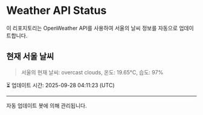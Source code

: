 
# Weather API Status

이 리포지토리는 OpenWeather API를 사용하여 서울의 날씨 정보를 자동으로 업데이트합니다.

## 현재 서울 날씨
> 서울의 현재 날씨: overcast clouds, 온도: 19.65°C, 습도: 97%

⏳ 업데이트 시간: 2025-09-28 04:11:23 (UTC)

---
자동 업데이트 봇에 의해 관리됩니다.
